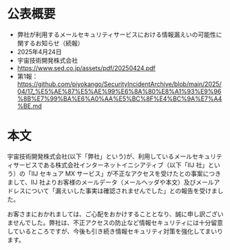 # 公表概要
- 弊社が利用するメールセキュリティサービスにおける情報漏えいの可能性に関するお知らせ（続報） 
- 2025年4月24日
- 宇宙技術開発株式会社
- https://www.sed.co.jp/assets/pdf/20250424.pdf
- 第1報：https://github.com/piyokango/SecurityIncidentArchive/blob/main/2025/04/17_%E5%AE%87%E5%AE%99%E6%8A%80%E8%A1%93%E9%96%8B%E7%99%BA%E6%A0%AA%E5%BC%8F%E4%BC%9A%E7%A4%BE.md

# 本文
 宇宙技術開発株式会社(以下「弊社」という)が、利用しているメールセキュリティサービスである株式会社インターネットイニシアティブ（以下「IIJ 社」という）の「IIJ セキュア MX サービス」が不正なアクセスを受けたとの事案につきまして、IIJ 社よりお客様のメールデータ（メールヘッダや本文）及びメールアドレスについて「漏えいした事実は確認されませんでした」との報告を受けました。

お客さまにおかれましては、ご心配をおかけすることとなり、誠に申し訳ございませんでした。弊社は、不正アクセスの防止など情報セキュリティには十分留意しているところですが、今後も引き続き情報セキュリティ対策を強化してまいります。 
